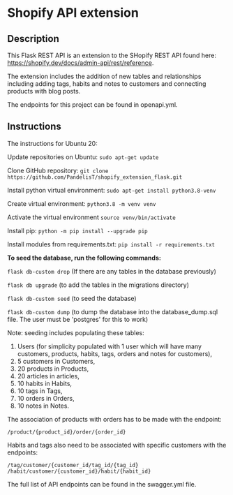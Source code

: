 # Shopify API extension

## Description

This Flask REST API is an extension to the SHopify REST API found here: https://shopify.dev/docs/admin-api/rest/reference.

The extension includes the addition of new tables and relationships including adding tags, habits and notes to customers and connecting products with blog posts.

The endpoints for this project can be found in openapi.yml.

## Instructions

The instructions for Ubuntu 20:

Update repositories on Ubuntu: ```sudo apt-get update```

Clone GitHub repository: ```git clone https://github.com/PandelisT/shopify_extension_flask.git ```

Install python virtual environment: ```sudo apt-get install python3.8-venv```

Create virtual environment: ```python3.8 -m venv venv```

Activate the virtual environment ```source venv/bin/activate```

Install pip: ```python -m pip install --upgrade pip```

Install modules from requirements.txt: ```pip install -r requirements.txt```

**To seed the database, run the following commands:**

```flask db-custom drop``` (If there are any tables in the database previously)

```flask db upgrade``` (to add the tables in the migrations directory)

```flask db-custom seed``` (to seed the database)

```flask db-custom dump``` (to dump the database into the database_dump.sql file. The user must be 'postgres' for this to work)

Note: seeding includes populating these tables:

1. Users (for simplicity populated with 1 user which will have many customers, products, habits, tags, orders and notes for customers),
2. 5 customers in Customers,
3. 20 products in Products,
4. 20 articles in articles,
5. 10 habits in Habits,
6. 10 tags in Tags,
7. 10 orders in Orders,
8. 10 notes in Notes.

The association of products with orders has to be made with the endpoint:

```/product/{product_id}/order/{order_id}```

Habits and tags also need to be associated with specific customers with the endpoints:

```/tag/customer/{customer_id/tag_id/{tag_id}```
```/habit/customer/{customer_id}/habit/{habit_id}```

The full list of API endpoints can be found in the swagger.yml file.
